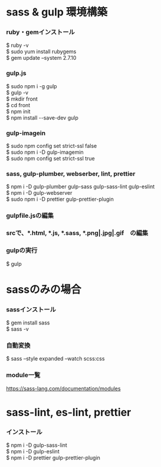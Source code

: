 # sass & gulp 環境構築
### ruby・gemインストール
$ ruby -v<br>
$ sudo yum install rubygems<br>
$ gem update –system 2.7.10

### gulp.js
$ sudo npm i -g gulp<br>
$ gulp -v<br>
$ mkdir front<br>
$ cd front<br>
$ npm init<br>
$ npm install --save-dev gulp

### gulp-imagein
$ sudo npm config set strict-ssl false<br>
$ sudo npm i -D gulp-imagemin<br>
$ sudo npm config set strict-ssl true

### sass, gulp-plumber, webserber, lint, prettier
$ npm i -D gulp-plumber gulp-sass gulp-sass-lint gulp-eslint<br>
$ npm i -D gulp-webserver<br>
$ sudo npm i -D prettier gulp-prettier-plugin

### gulpfile.jsの編集
### srcで、*.html, *.js, *.sass, *.png|.jpg|.gif　の編集

### gulpの実行
$ gulp


# sassのみの場合
### sassインストール
$ gem install sass<br>
$ sass -v

### 自動変換
$ sass –style expanded –watch scss:css

### module一覧
https://sass-lang.com/documentation/modules

# sass-lint, es-lint, prettier
### インストール
$ npm i -D gulp-sass-lint<br>
$ npm i -D gulp-eslint<br>
$ npm i -D prettier gulp-prettier-plugin
